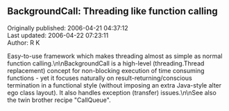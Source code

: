 ## BackgroundCall: Threading like function calling  
Originally published: 2006-04-21 04:37:12  
Last updated: 2006-04-22 07:23:11  
Author: R K  
  
Easy-to-use framework which makes threading almost as simple as normal function calling.\n\nBackgroundCall is a high-level (threading.Thread replacement) concept for non-blocking execution of time consuming functions - yet it focuses naturally on result-returning/conscious termination in a functional style (without imposing an extra Java-style alter ego class layout). It also handles exception (transfer) issues.\n\nSee also the twin brother recipe "CallQueue".